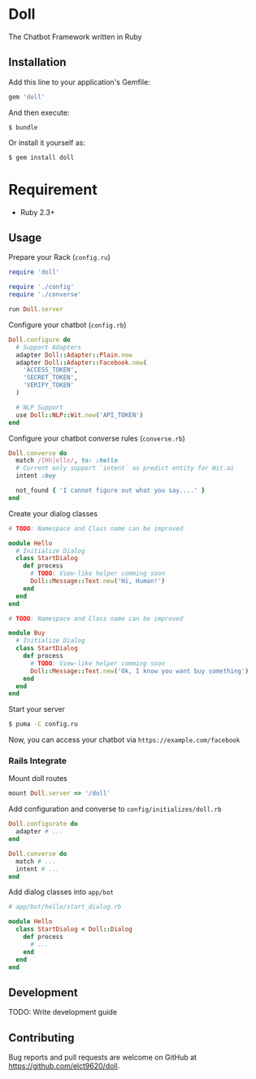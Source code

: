# Doll

The Chatbot Framework written in Ruby

## Installation

Add this line to your application's Gemfile:

```ruby
gem 'doll'
```

And then execute:

    $ bundle

Or install it yourself as:

    $ gem install doll

# Requirement

* Ruby 2.3+

## Usage

Prepare your Rack (`config.ru`)
```ruby
require 'doll'

require './config'
require './converse'

run Doll.server
```

Configure your chatbot (`config.rb`)
```ruby
Doll.configure do
  # Support Adapters
  adapter Doll::Adapter::Plain.new
  adapter Doll::Adapter::Facebook.new(
    'ACCESS_TOKEN',
    'SECRET_TOKEN',
    'VERIFY_TOKEN'
  )

  # NLP Support
  use Doll::NLP::Wit.new('API_TOKEN')
end
```

Configure your chatbot converse rules (`converse.rb`)
```ruby
Doll.converse do
  match /[Hh]ello/, to: :hello
  # Current only support `intent` as predict entity for Wit.ai
  intent :buy

  not_found { 'I cannot figure out what you say....' }
end
```

Create your dialog classes
```ruby
# TODO: Namespace and Class name can be improved

module Hello
  # Initialize Dialog
  class StartDialog
    def process
      # TODO: View-like helper comming soon
      Doll::Message::Text.new('Hi, Human!')
    end
  end
end
```

```ruby
# TODO: Namespace and Class name can be improved

module Buy
  # Initialize Dialog
  class StartDialog
    def process
      # TODO: View-like helper comming soon
      Doll::Message::Text.new('Ok, I know you want buy something')
    end
  end
end
```

Start your server
```bash
$ puma -C config.ru
```

Now, you can access your chatbot via `https://example.com/facebook`

### Rails Integrate

Mount doll routes
```ruby
mount Doll.server => '/doll'
```

Add configuration and converse to `config/initializes/doll.rb`
```ruby
Doll.configurate do
  adapter # ...
end

Doll.converse do
  match # ...
  intent # ...
end
```

Add dialog classes into `app/bot`

```ruby
# app/bot/hello/start_dialog.rb

module Hello
  class StartDialog < Doll::Dialog
    def process
      # ...
    end
  end
end
```

## Development

TODO: Write development guide

## Contributing

Bug reports and pull requests are welcome on GitHub at https://github.com/elct9620/doll.

